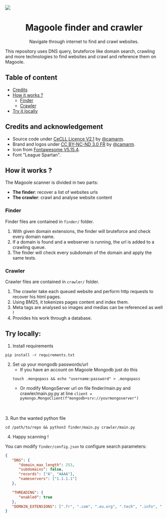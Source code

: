 ![](https://repository-images.githubusercontent.com/421378452/7aaab2c1-c081-452e-b741-e6da0d37997b)
<div align="center">

# Magoole finder and crawler
Navigate through internet to find and crawl websites.

</div>
This repository uses DNS query, bruteforce like domain search, crawling and more technologies to find websites and crawl and reference them on Magoole.

## Table of content
- [Credits](#credits-and-acknowledgement)
- [How it works ?](#how-it-works-)
  - [Finder](#finder)
  - [Crawler](#crawler)
- [Try it locally](#try-locally-)

## Credits and acknowledgement
- Source code under [CeCLL Licence V2.1](https://github.com/magoole/scanner/tree/main/LICENSE?raw=true) by [@camarm](https://github.com/camarm-dev).
- Brand and logos under [CC BY-NC-ND 3.0 FR](https://creativecommons.org/licenses/by-nc-nd/3.0/fr/) by [@camarm](https://github.com/camarm-dev).
- Icon from [Fontawesome V5.15.4](https://fontawesome.com/v5/icons/brain?f=classic&s=solid).
- Font "League Spartan".

## How it works ?

The Magoole scanner is divided in two parts: 
- **The finder**: recover a list of websites urls
- **The crawler**: crawl and analyse website content

### Finder
Finder files are contained in `finder/` folder.
1. With given domain extensions, the finder will bruteforce and check every domain name.
2. If a domain is found and a webserver is running, the url is added to a crawling queue.
3. The finder will check every subdomain of the domain and apply the same tests.

### Crawler
Crawler files are contained in `crawler/` folder.
1. The crawler take each queued website and perform http requests to recover his html pages.
2. Using BM25, it tokenizes pages content and index them.
3. Meta tags are analysed so images and medias can be referenced as well !
4. Provides his work through a database.

## Try locally:
1. Install requirements

```shell
pip install -r requirements.txt
```
2. Set up your mongodb passwords/url<br>
   - If you have an account on Magoole Mongodb just do this
    ```shell
    touch .mongopass && echo "username:password" > .mongopass
    ```
   - Or modify MongoServer url on file finder/main.py and crawler/main.py.py at line `client = pymongo.MongoClient(f"mongodb+srv://yourmongoserver")`
<br>
<br>
3. Run the wanted python file

```shell
cd /path/to/repo && python3 finder/main.py crawler/main.py
```
4. Happy scanning !

You can modify `finder/config.json` to configure search parameters:
```json
{
   "DNS": {
      "domain_max_length": 253,
      "subdomains": false,
      "records": ["A", "AAAA"],
      "nameservers": ["1.1.1.1"]
   },

   "THREADING": {
      "enabled": true
   },
   "DOMAIN_EXTENSIONS": [".fr", ".com", ".eu.org", ".tech", ".info", ".dev"]
}
```
